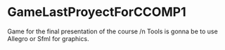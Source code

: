 # GameLastProyectForCCOMP1
Game for the final presentation of the course
/n
Tools is gonna be to use Allegro or Sfml for graphics.
